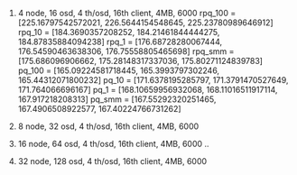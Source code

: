 1. 4 node, 16 osd, 4 th/osd, 16th client, 4MB, 6000
rpq_100 =  [225.16797542572021, 226.5644154548645, 225.23780989646912]
rpq_10 =  [184.3690357208252, 184.21461844444275, 184.87835884094238]
rpq_1 =  [176.68728280067444, 176.54590463638306, 176.75558805465698]
rpq_smm =  [175.686096906662, 175.28148317337036, 175.80271124839783]
pq_100 =  [165.09224581718445, 165.3993797302246, 165.44312071800232]
pq_10 =  [171.6378195285797, 171.3791470527649, 171.764066696167]
pq_1 =  [168.10659956932068, 168.11016511917114, 167.917218208313]
pq_smm =  [167.55292320251465, 167.4906508922577, 167.40224766731262]


2. 8 node, 32 osd, 4 th/osd, 16th client, 4MB, 6000


3. 16 node, 64 osd, 4 th/osd, 16th client, 4MB, 6000
..

4. 32 node, 128 osd, 4 th/osd, 16th client, 4MB, 6000
